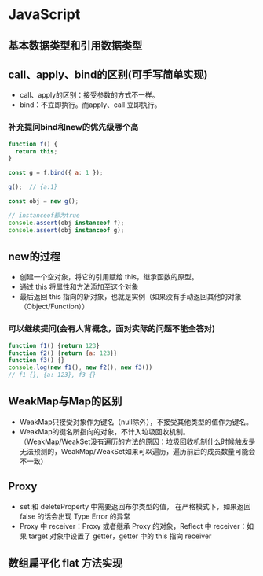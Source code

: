 # JavaScript

## 基本数据类型和引用数据类型

## call、apply、bind的区别(可手写简单实现)

- call、apply的区别：接受参数的方式不一样。
- bind：不立即执行。而apply、call 立即执行。

### 补充提问bind和new的优先级哪个高

```js
function f() {
  return this;
}

const g = f.bind({ a: 1 });

g();  // {a:1}

const obj = new g();

// instanceof都为true
console.assert(obj instanceof f);
console.assert(obj instanceof g);
```

## new的过程

- 创建一个空对象，将它的引用赋给 this，继承函数的原型。
- 通过 this 将属性和方法添加至这个对象
- 最后返回 this 指向的新对象，也就是实例（如果没有手动返回其他的对象（Object/Function））

### 可以继续提问(会有人背概念，面对实际的问题不能全答对)

```js
function f1() {return 123}
function f2() {return {a: 123}}
function f3() {}
console.log(new f1(), new f2(), new f3())
// f1 {}, {a: 123}, f3 {}
```

## WeakMap与Map的区别

- WeakMap只接受对象作为键名（null除外），不接受其他类型的值作为键名。
- WeakMap的键名所指向的对象，不计入垃圾回收机制。（WeakMap/WeakSet没有遍历的方法的原因：垃圾回收机制什么时候触发是无法预测的，WeakMap/WeakSet如果可以遍历，遍历前后的成员数量可能会不一致）

## Proxy

- set 和 deleteProperty 中需要返回布尔类型的值，
在严格模式下，如果返回 false 的话会出现 Type Error 的异常
- Proxy 中 receiver：Proxy 或者继承 Proxy 的对象，Reflect 中 receiver：如果 target 对象中设置了 getter，getter 中的 this 指向 receiver

## 数组扁平化 flat 方法实现
